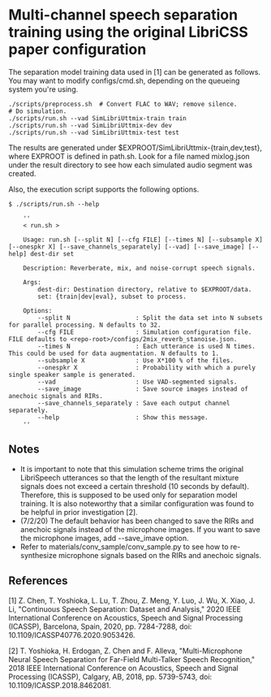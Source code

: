# Multi-channel speech separation training using the original LibriCSS paper configuration

The separation model training data used in [1] can be generated as follows. 
You may want to modify configs/cmd.sh, depending on the queueing system you're using. 
```
./scripts/preprocess.sh  # Convert FLAC to WAV; remove silence. 
# Do simulation. 
./scripts/run.sh --vad SimLibriUttmix-train train
./scripts/run.sh --vad SimLibriUttmix-dev dev
./scripts/run.sh --vad SimLibriUttmix-test test
```
The results are generated under $EXPROOT/SimLibriUttmix-{train,dev,test}, where EXPROOT is defined in path.sh. 
Look for a file named mixlog.json under the result directory to see how each simulated audio segment was created.  


Also, the execution script supports the following options. 
```
$ ./scripts/run.sh --help

    ''
    < run.sh >

    Usage: run.sh [--split N] [--cfg FILE] [--times N] [--subsample X] [--onespkr X] [--save_channels_separately] [--vad] [--save_image] [--help] dest-dir set

    Description: Reverberate, mix, and noise-corrupt speech signals.

    Args:
        dest-dir: Destination directory, relative to $EXPROOT/data.
        set: {train|dev|eval}, subset to process.

    Options:
        --split N                  : Split the data set into N subsets for parallel processing. N defaults to 32.
        --cfg FILE                 : Simulation configuration file. FILE defaults to <repo-root>/configs/2mix_reverb_stanoise.json.
        --times N                  : Each utterance is used N times. This could be used for data augmentation. N defaults to 1.
        --subsample X              : Use X*100 % of the files.
        --onespkr X                : Probability with which a purely single speaker sample is generated.
        --vad                      : Use VAD-segmented signals.
        --save_image               : Save source images instead of anechoic signals and RIRs.
        --save_channels_separately : Save each output channel separately.
        --help                     : Show this message.
    ''
```


## Notes
- It is important to note that this simulation scheme trims the original LibriSpeech utterances so that the length of the resultant mixture signals does not exceed a certain threshold (10 seconds by default). Therefore, this is supposed to be used only for separation model training. It is also noteworthy that a similar configuration was found to be helpful in prior investigation [2].
- (7/2/20) The default behavior has been changed to save the RIRs and anechoic signals instead of the microphone images. If you want to save the microphone images, add --save_imave option. 
- Refer to materials/conv_sample/conv_sample.py to see how to re-synthesize microphone signals based on the RIRs and anechoic signals. 





## References

[1] Z. Chen, T. Yoshioka, L. Lu, T. Zhou, Z. Meng, Y. Luo, J. Wu, X. Xiao, J. Li, "Continuous Speech Separation: Dataset and Analysis," 2020 IEEE International Conference on Acoustics, Speech and Signal Processing (ICASSP), Barcelona, Spain, 2020, pp. 7284-7288, doi: 10.1109/ICASSP40776.2020.9053426.

[2] T. Yoshioka, H. Erdogan, Z. Chen and F. Alleva, "Multi-Microphone Neural Speech Separation for Far-Field Multi-Talker Speech Recognition," 2018 IEEE International Conference on Acoustics, Speech and Signal Processing (ICASSP), Calgary, AB, 2018, pp. 5739-5743, doi: 10.1109/ICASSP.2018.8462081.

